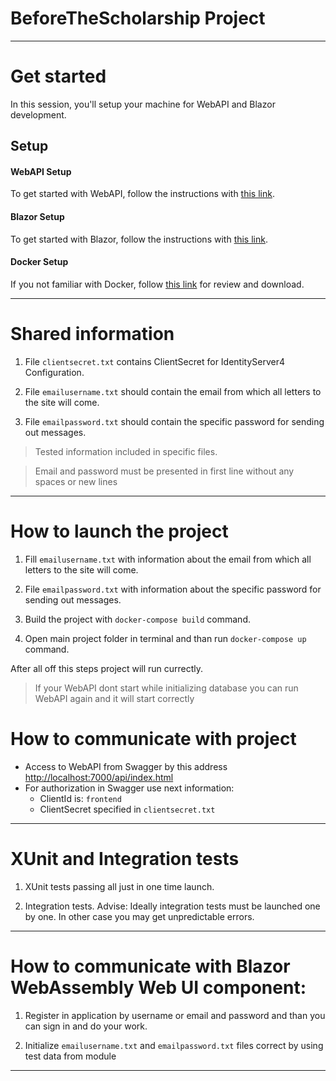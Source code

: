 # BeforeTheScholarship Project
---
# Get started

In this session, you'll setup your machine for WebAPI and Blazor development.

## Setup

#### WebAPI Setup
To get started with WebAPI, follow the instructions with [this link](https://learn.microsoft.com/en-us/aspnet/core/tutorials/first-web-api?view=aspnetcore-7.0&tabs=visual-studio).

#### Blazor Setup
To get started with Blazor, follow the instructions with [this link](https://aka.ms/blazor-getting-started).

#### Docker Setup
If you not familiar with Docker, follow [this link](https://docs.docker.com/get-docker/) for review and download.

---
# Shared information 

1. File ```clientsecret.txt``` contains ClientSecret for IdentityServer4 Configuration.

2. File ```emailusername.txt``` should contain the email from which all letters to the site will come.

3. File ```emailpassword.txt``` should contain the specific password for sending out messages.

>Tested information included in specific files.

> Email and password must be presented in first line without any spaces or new lines

---
# How to launch the project

1. Fill ```emailusername.txt``` with information about the email from which all letters to the site will come.

2. File ```emailpassword.txt``` with information about the specific password for sending out messages.

3. Build the project with ```docker-compose build``` command.

4. Open main project folder in terminal and than run ```docker-compose up``` command.

After all off this steps project will run currectly.

> If your WebAPI dont start while initializing database you can run WebAPI again and it will start correctly

# How to communicate with project

* Access to WebAPI from Swagger by this address [http://localhost:7000/api/index.html](http://localhost:7000/api/index.html)
* For authorization in Swagger use next information:  
    * ClientId is: ```frontend```
    * ClientSecret specified in ```clientsecret.txt```

---
# XUnit and Integration tests

1. XUnit tests passing all just in one time launch.

2. Integration tests. 
    Advise: Ideally integration tests must be launched one by one. In other case you may get unpredictable errors.

---
# How to communicate with Blazor WebAssembly Web UI component:

1. Register in application by username or email and password and than you can sign in and do your work.

2. Initialize ```emailusername.txt``` and ```emailpassword.txt``` files correct by using test data from <Shared information> module 

---
